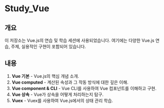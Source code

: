 # Study_Vue

## 개요

이 저장소는 Vue.js의 연습 및 학습 세션에 사용되었습니다. 여기에는 다양한 Vue.js 연습, 주제, 실용적인 구현이 포함되어 있습니다.

## 내용

1. **Vue 기본** - Vue.js의 핵심 개념 소개.
2. **Vue computed** - 계산된 속성과 그 작동 방식에 대한 깊은 이해.
3. **Vue component & CLI** - Vue CLI를 사용하여 Vue 컴포넌트를 이해하고 구현.
4. **Vue 상속** - Vue가 상속을 어떻게 처리하는지 탐구.
5. **Vuex** - Vuex를 사용하여 Vue.js에서의 상태 관리 학습.
